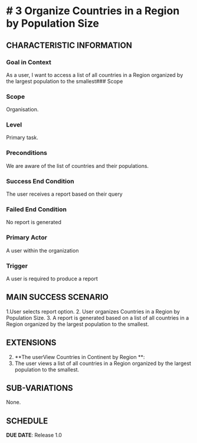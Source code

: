 # # 3 Organize Countries in a Region by Population Size

## CHARACTERISTIC INFORMATION

### Goal in Context


As a user, I want to access a list of all countries in a Region organized by the largest population to the smallest### Scope

### Scope
Organisation.

### Level

Primary task.

### Preconditions

We are aware of the list of countries and their populations.

### Success End Condition

The user receives a report based on their query

### Failed End Condition

No report is generated

### Primary Actor

A user within the organization

### Trigger

A user is required to produce a report

## MAIN SUCCESS SCENARIO

1.User selects report option.
2. User organizes Countries in a Region by Population Size.
3. A report is generated based on a list of all countries in a Region organized by the largest population to the smallest.


## EXTENSIONS

2. **The userView Countries in Continent by Region **:
1. The user views a list of all countries in a Region organized by the largest population to the smallest.

## SUB-VARIATIONS

None.

## SCHEDULE

**DUE DATE**: Release 1.0